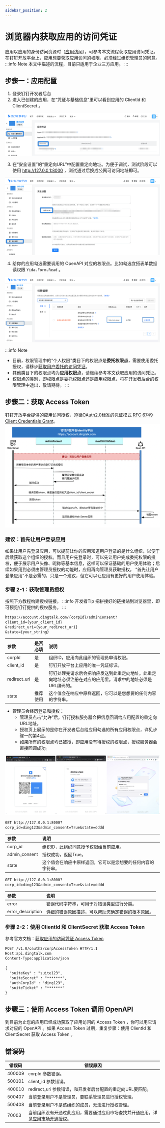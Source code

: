 ```yaml
---
sidebar_position: 2
---
```


# 浏览器内获取应用的访问凭证
应用以应用的身份访问资源时（[应用访问](/docs/learn/permission/intro/application_permission)），可参考本文流程获取应用访问凭证。在钉钉开放平台上，应用想要获取应用访问的权限，必须经过组织管理员的同意。
:::info Note
本文中描述的流程，目前只适用于企业三方应用。
:::

## 步骤一：应用配置
1. 登录钉钉开发者后台
2. 进入已创建的应用，在“凭证与基础信息”里可以看到应用的 ClientId 和 ClientSecret 。

![应用的ClientId和ClientSecret](/img/develop/permission/client_id_secret.png)

3. 在“安全设置”的“重定向URL”中配置重定向地址。为便于调试，测试阶段可以使用 http://127.0.0.1:8000 ，测试通过后换成公网可访问地址即可。

![配置回调地址](/img/develop/permission/redirect_uri_config.png)


4. 给你的应用勾选需要调用的 OpenAPI 对应的权限点。比如勾选宜搭表单数据读权限 `Yida.Form.Read` 。

![配置开发态权限点](/img/develop/permission/dev_scope_config.png)

:::info Note 
* 目前，权限管理中的“个人权限"类目下的权限点是**委托权限点**，需要使用委托授权，请移步[获取用户委托的访问凭证](/docs/learn/permission/token/user_app_token)。
* 其他类目下的权限点均为**应用权限点**，请继续参考本文获取应用的访问凭证。
* 权限点的类别，即权限点是委托权限点还是应用权限点，将在开发者后台的权限管理中透出，敬请期待。
:::

## 步骤二：获取 Access Token
钉钉开放平台提供的应用访问授权，遵循OAuth2.0标准的凭证模式 [RFC 6749 Client Credentials Grant](https://datatracker.ietf.org/doc/html/rfc6749#section-4.4)。
![凭证模式时序图](/img/learn/permission/client_credential_flow_sequence.png)

### 建议：首先让用户登录应用
如果让用户先登录应用，可以提前让你的应用知道用户登录的是什么组织，以便于后续获取这个组织的授权。而且用户先登录时，可以先让用户完成委托权限的授权，便于展示用户头像、昵称等基本信息，这样可以保证基础的用户使用体验；后续如果用到必须由管理员授权的功能时，应用再向管理员获取授权。
“首先让用户登录应用”不是必需的，只是一个建议，但它可以让应用有更好的用户使用体验。

### 步骤 2-1：获取管理员授权
按照下方教程构建授权链接。
:::info 开发者Tip
把拼接好的链接贴到浏览器里，即可预览钉钉提供的授权服务。
:::

```http
https://account.dingtalk.com/{corpId}/adminConsent?
client_id={your_client_id}
&redirect_uri={your_redirect_uri}
&state={your_string}
```

| 参数           | 是否必填 | 说明                                                       |
|:-------------|:-----|:---------------------------------------------------------|
| corpId       | 是    | 组织ID，应用向此组织的管理员申请权限。                                     |
| client_id    | 是    | 钉钉开放平台上应用的唯一凭证标识。                                        |
| redirect_uri | 是    | 钉钉处理完请求后会把响应发送到此重定向地址。此重定向地址必须注册在对应的应用里。请求中的地址必须是URL编码的。 |
| state        | 推荐使用 | 这个值会在响应中原样返回，它可以是您想要的任何内容的字符串。                           |

* 管理员会经历登录和授权：
  * 管理员点击“允许”后，钉钉授权服务器会把信息回调给应用配置的重定向URL地址。 
  * 授权页上展示的是你在开发者后台给应用勾选的所有应用权限点，详见步骤一的第4点。 
  * 如果所有的权限点均已被授，即应用没有待授权的权限点，授权服务器会直接回调成功。

![浏览器内管理员授权UI](/img/learn/permission/client_credential_flow_browser_ui.png)

```http title="成功的响应"
GET http://127.0.0.1:8000?corp_id=ding123&admin_consent=True&state=dddd
```

| 参数            | 说明                             |
|:--------------|:-------------------------------|
| corp_id       | 组织ID，此组织同意授予权限给当前应用。           |
| admin_consent | 授权成功，返回True。                   |
| state         | 这个值会在响应中原样返回，它可以是您想要的任何内容的字符串。 |


```http title="失败的响应"
GET http://127.0.0.1:8000?corp_id=ding123&admin_consent=True&state=dddd
```

| 参数                | 说明                        |
|:------------------|:--------------------------|
| error             | 错误代码字符串，可用于对错误类型进行分类。     |
| error_description | 详细的错误原因描述，可以帮助您确定错误的根本原因。 |



### 步骤 2-2：使用 ClientId 和 ClientSecret 获取 Access Token
参考官方文档：[获取应用的访问凭证 Access Token](https://open.dingtalk.com/document/isvapp/obtain-the-access_token-of-the-authorized-enterprise)
```http
POST /v1.0/oauth2/corpAccessToken HTTP/1.1
Host:api.dingtalk.com
Content-Type:application/json

{
  "suiteKey" : "suite123",
  "suiteSecret" : "*******",
  "authCorpId" : "ding123",
  "suiteTicket" : "*******"
}
```

## 步骤三：使用 Access Token 调用 OpenAPI
到目前为止您的应用已经成功获取了应用访问的 Access Token ，你可以用它请求对应的 OpenAPI 。如果 Access Token 过期，重复步骤：使用 ClientId 和 ClientSecret 获取 Access Token 。


## 错误码

| 错误码    | 错误原因                                                                                        |
|--------|---------------------------------------------------------------------------------------------|
| 400009 | corpId 参数错误。                                                                                |
| 500101 | client_id 参数错误。                                                                             |
| 400010 | redirect_uri 参数错误，和开发者后台配置的重定向URL要匹配。                                                       |
| 500407 | 当前登录用户不是管理员，要联系管理员进行授权管理。                                                                   |
| 500408 | 当前登录用户不是该组织的成员，无法进行授权管理。                                                                    |
| 70003  | 当前组织没有开通过此应用，需要通过应用市场查找并开通应用。详见[应用市场开通授权](/docs/learn/permission/manage/app_store_consent)。 |
